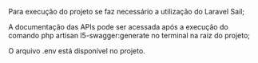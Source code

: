 Para execução do projeto se faz necessário a utilização do Laravel Sail;

A documentação das APIs pode ser acessada após a execução do comando php artisan l5-swagger:generate no terminal na raiz do projeto;

O arquivo .env está disponível no projeto.
